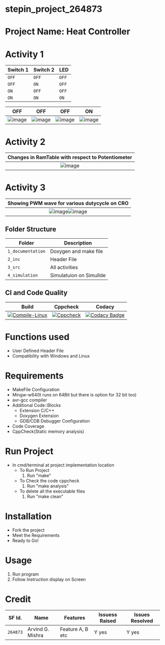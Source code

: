 # stepin_project_264873

# Project Name: Heat Controller

# Activity 1

Switch 1           | Switch 2          | LED
-------------------|-------------------|-------------------
`OFF`              | `OFF`             |`OFF`
`OFF`              | `ON`              |`OFF`
`ON`               | `OFF`             |`OFF`
`ON`               | `ON`              |`ON`  
                                                                                                       
|OFF|OFF|OFF|ON|
|:--:|:--:|:--:|:--:|
|![image](https://user-images.githubusercontent.com/83201374/116531938-515a5980-a8fd-11eb-94bc-5e0a2c66d9ea.png)|![image](https://user-images.githubusercontent.com/83201374/116532077-7e0e7100-a8fd-11eb-803f-521a07c399f6.png)|![image](https://user-images.githubusercontent.com/83201374/116532201-a007f380-a8fd-11eb-8a1c-850c67808519.png)|![image](https://user-images.githubusercontent.com/83201374/116532408-d47baf80-a8fd-11eb-96ac-be001e17e5d2.png)|

# Activity 2

|Changes in RamTable with respect to Potentiometer|
|:----:|
|![image](https://user-images.githubusercontent.com/83201374/116531641-07717380-a8fd-11eb-9405-1b9301b05ca9.png)|

# Activity 3

|Showing PWM wave for various dutycycle on CRO|
|:----:|
|![image](https://user-images.githubusercontent.com/83201374/116440440-22e16d80-a86e-11eb-939f-e3ecede83d50.png)![image](https://user-images.githubusercontent.com/83201374/116440683-57edc000-a86e-11eb-9c12-9a9a9d297ccc.png)|

## Folder Structure
Folder             | Description
-------------------| -----------------------------------------
`1_documentation`  | Doxygen and make file
`2_inc`            | Header File
`3_src`            | All activities 
`4_simulation`     | Simulatuion on SimulIde

## CI and Code Quality

|Build|Cppcheck|Codacy|
|:--:|:--:|:--:|
|[![Compile-Linux](https://github.com/AG264873/Embedded-C/actions/workflows/Compile.yml/badge.svg)](https://github.com/AG264873/Embedded-C/actions/workflows/Compile.yml)|[![Cppcheck](https://github.com/AG264873/Embedded-C/actions/workflows/CodeQuality.yml/badge.svg)](https://github.com/AG264873/Embedded-C/actions/workflows/CodeQuality.yml)|[![Codacy Badge](https://app.codacy.com/project/badge/Grade/a1be445a6525487dad81df49aedd6d91)](https://www.codacy.com/gh/AG264873/Embedded-C/dashboard?utm_source=github.com&amp;utm_medium=referral&amp;utm_content=AG264873/Embedded-C&amp;utm_campaign=Badge_Grade)|

# Functions used
* User Defined Header File
* Compatibility with Windows and Linux

# Requirements
* MakeFile Configuration
* Mingw-w64(It runs on 64Bit but there is option for 32 bit too)
* avr-gcc compiler
* Additional Code::Blocks
  * Extension C/C++ 
  * Doxygen Extension
  * GDB/CDB Debugger Configuration
* Code Coverage
* CppCheck(Static memory analysis)

# Run Project
* In cmd/terminal at project implementation location
	* To Run Project
		1. Run "make"
	* To Check the code cppcheck
		1. Run "make analysis"
	* To delete all the executable files
		1. Run "make clean"


# Installation
* Fork the project
* Meet the Requirements
* Ready to Go!

# Usage
1. Run program
2. Follow Instruction display on Screen

# Credit

SF Id. |  Name   |    Features    | Issuess Raised |Issues Resolved
-------|---------|----------------|----------------|---------------
`264873` | Arvind G. Mishra | Feature A, B etc    | Y yes     | Y yes 

